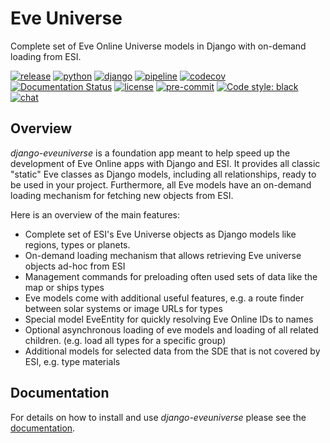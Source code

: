 # Eve Universe

Complete set of Eve Online Universe models in Django with on-demand loading from ESI.

[![release](https://img.shields.io/pypi/v/django-eveuniverse?label=release)](https://pypi.org/project/django-eveuniverse/)
[![python](https://img.shields.io/pypi/pyversions/django-eveuniverse)](https://pypi.org/project/django-eveuniverse/)
[![django](https://img.shields.io/pypi/djversions/django-eveuniverse?label=django)](https://pypi.org/project/django-eveuniverse/)
[![pipeline](https://gitlab.com/ErikKalkoken/django-eveuniverse/badges/master/pipeline.svg)](https://gitlab.com/ErikKalkoken/django-eveuniverse/-/pipelines)
[![codecov](https://codecov.io/gl/ErikKalkoken/django-eveuniverse/branch/master/graph/badge.svg?token=YZF6RVSK0P)](https://codecov.io/gl/ErikKalkoken/django-eveuniverse)
[![Documentation Status](https://readthedocs.org/projects/django-eveuniverse/badge/?version=latest)](https://django-eveuniverse.readthedocs.io/en/latest/?badge=latest)
[![license](https://img.shields.io/badge/license-MIT-green)](https://gitlab.com/ErikKalkoken/django-eveuniverse/-/blob/master/LICENSE)
[![pre-commit](https://img.shields.io/badge/pre--commit-enabled-brightgreen?logo=pre-commit&logoColor=white)](https://github.com/pre-commit/pre-commit)
[![Code style: black](https://img.shields.io/badge/code%20style-black-000000.svg)](https://github.com/psf/black)
[![chat](https://img.shields.io/discord/790364535294132234)](https://discord.gg/zmh52wnfvM)

## Overview

*django-eveuniverse* is a foundation app meant to help speed up the development of Eve Online apps with Django and ESI. It provides all classic "static" Eve classes as Django models, including all relationships, ready to be used in your project. Furthermore, all Eve models have an on-demand loading mechanism for fetching new objects from ESI.

Here is an overview of the main features:

- Complete set of ESI's Eve Universe objects as Django models like regions, types or planets.
- On-demand loading mechanism that allows retrieving Eve universe objects ad-hoc from ESI
- Management commands for preloading often used sets of data like the map or ships types
- Eve models come with additional useful features, e.g. a route finder between solar systems or image URLs for types
- Special model EveEntity for quickly resolving Eve Online IDs to names
- Optional asynchronous loading of eve models and loading of all related children. (e.g. load all types for a specific group)
- Additional models for selected data from the SDE that is not covered by ESI, e.g. type materials

## Documentation

For details on how to install and use *django-eveuniverse* please see the [documentation](https://django-eveuniverse.readthedocs.io/en/latest/).
